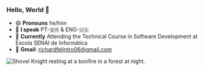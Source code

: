 ### Hello, World 👋

- 😄 **Pronouns** he/him
- 💬 **I speak** PT-🇧🇷 & ENG-🇺🇸
- 🔭 **Currently** Attending the Technical Course in Software Development at Escola SENAI de Informática
- 📧 **Gmail**: richardfelintro06@gmail.com

![Shovel Knight resting at a bonfire in a forest at night.](https://github.com/Richard-Felintro/Richard-Felintro/assets/96843832/60b7136c-1b4a-4ccd-8316-e147430ddba0)
